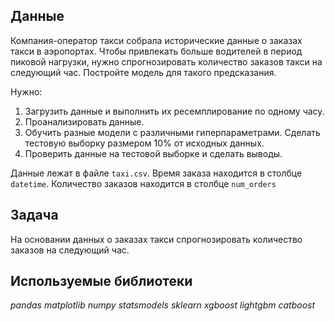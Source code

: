 ## Данные

Компания-оператор такси собрала исторические данные о заказах такси в аэропортах. 
Чтобы привлекать больше водителей в период пиковой нагрузки, нужно спрогнозировать количество заказов такси на следующий час. 
Постройте модель для такого предсказания.

Нужно:

1. Загрузить данные и выполнить их ресемплирование по одному часу.
2. Проанализировать данные.
3. Обучить разные модели с различными гиперпараметрами. Сделать тестовую выборку размером 10% от исходных данных.
4. Проверить данные на тестовой выборке и сделать выводы.


Данные лежат в файле `taxi.csv`. Время заказа находится в столбце `datetime`. Количество заказов находится в столбце `num_orders` 

## Задача

На основании данных о заказах такси спрогнозировать количество заказов на следующий час.

## Используемые библиотеки
*pandas*
*matplotlib*
*numpy*
*statsmodels*
*sklearn*
*xgboost*
*lightgbm*
*catboost*
